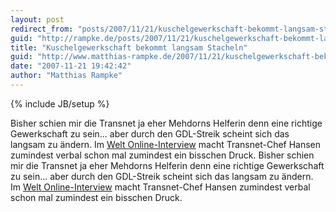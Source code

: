 ```yaml
---
layout: post
redirect_from: "posts/2007/11/21/kuschelgewerkschaft-bekommt-langsam-stacheln/"
guid: "http://rampke.de/posts/2007/11/21/kuschelgewerkschaft-bekommt-langsam-stacheln/"
title: "Kuschelgewerkschaft bekommt langsam Stacheln"
guid: "http://www.matthias-rampke.de/2007/11/21/kuschelgewerkschaft-bekommt-langsam-stacheln/"
date: "2007-11-21 19:42:42"
author: "Matthias Rampke"
---
```

{% include JB/setup %}

Bisher schien mir die Transnet ja eher Mehdorns Helferin denn eine richtige Gewerkschaft zu sein... aber durch den GDL-Streik scheint sich das langsam zu &auml;ndern. Im&nbsp;<a href="http://www.welt.de/wirtschaft/article1386495/Ich_habe_jetzt_wirklich_die_Faxen_dicke.html">Welt Online-Interview</a>&nbsp;macht Transnet-Chef Hansen zumindest verbal schon mal zumindest ein bisschen Druck.
Bisher schien mir die Transnet ja eher Mehdorns Helferin denn eine richtige Gewerkschaft zu sein... aber durch den GDL-Streik scheint sich das langsam zu &auml;ndern. Im&nbsp;<a href="http://www.welt.de/wirtschaft/article1386495/Ich_habe_jetzt_wirklich_die_Faxen_dicke.html">Welt Online-Interview</a>&nbsp;macht Transnet-Chef Hansen zumindest verbal schon mal zumindest ein bisschen Druck.

